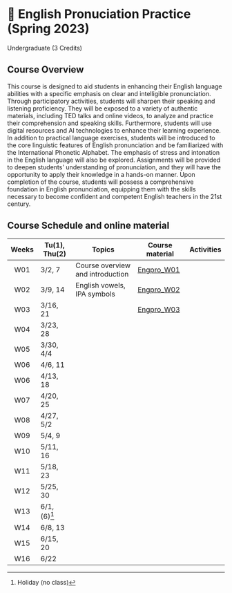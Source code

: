 # 🌱 English Pronuciation Practice (Spring 2023)
Undergraduate (3 Credits)

## Course Overview

This course is designed to aid students in enhancing their English language abilities with a specific emphasis on clear and intelligible pronunciation. Through participatory activities, students will sharpen their speaking and listening proficiency. They will be exposed to a variety of authentic materials, including TED talks and online videos, to analyze and practice their comprehension and speaking skills. Furthermore, students will use digital resources and AI technologies to enhance their learning experience. In addition to practical language exercises, students will be introduced to the core linguistic features of English pronunciation and be familiarized with the International Phonetic Alphabet. The emphasis of stress and intonation in the English language will also be explored. Assignments will be provided to deepen students' understanding of pronunciation, and they will have the opportunity to apply their knowledge in a hands-on manner. Upon completion of the course, students will possess a comprehensive foundation in English pronunciation, equipping them with the skills necessary to become confident and competent English teachers in the 21st century.


## Course Schedule and online material

|Weeks|Tu(1), Thu(2)|Topics|Course material|Activities|
|:--:|--|--|--|--|
|W01|3/2, 7|Course overview and introduction|[Engpro_W01](https://github.com/MK316/Spring2023/blob/main/Engpro/Engpro_W01.ipynb)||
|W02|3/9, 14|English vowels, IPA symbols|[Engpro_W02](https://github.com/MK316/Spring2023/blob/main/Engpro/Engpro_W02.ipynb)||
|W03|3/16, 21||[Engpro_W03](https://github.com/MK316/Spring2023/blob/main/Engpro/Engpro_W03.ipynb)||
|W04|3/23, 28||||
|W05|3/30, 4/4||||
|W06|4/6, 11||||
|W06|4/13, 18||||
|W07|4/20, 25||||
|W08|4/27, 5/2||||
|W09|5/4, 9||||
|W10|5/11, 16||||
|W11|5/18, 23||||
|W12|5/25, 30||||
|W13|6/1, (6)[^1]||||
|W14|6/8, 13||||
|W15|6/15, 20||||
|W16|6/22||||

[^1]: Holiday (no class)
